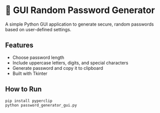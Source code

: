# 🔐 GUI Random Password Generator

A simple Python GUI application to generate secure, random passwords based on user-defined settings.

## Features

- Choose password length
- Include uppercase letters, digits, and special characters
- Generate password and copy it to clipboard
- Built with Tkinter

## How to Run

```bash
pip install pyperclip
python password_generator_gui.py
